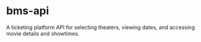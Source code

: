 # bms-api
A ticketing platform API for selecting theaters, viewing dates, and accessing movie details and showtimes.
